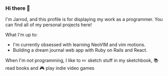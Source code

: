 ### Hi there 👋
I'm Jarrod, and this profile is for displaying my work as a programmer. You can find all of my personal projects here!

What I'm up to:
- I'm currently obsessed with learning NeoVIM and vim motions. 
- Building a dream journal web app with Ruby on Rails and React.

When I'm not programming, I like to :pencil2: sketch stuff in my sketchbook, :books: read books and :video_game: play indie video games
